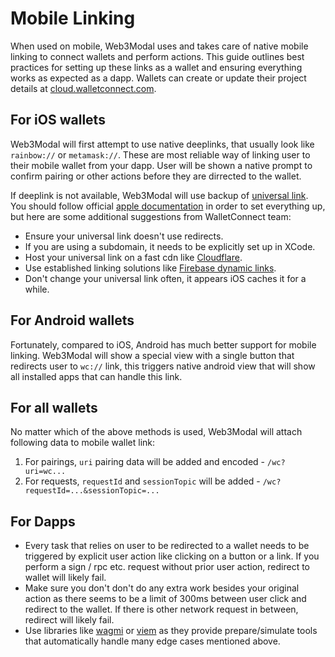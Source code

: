 # Mobile Linking

When used on mobile, Web3Modal uses and takes care of native mobile linking to connect wallets and perform actions. This guide outlines best practices for setting up these links as a wallet and ensuring everything works as expected as a dapp. Wallets can create or update their project details at [cloud.walletconnect.com](https://cloud.walletconnect.com/).

## For iOS wallets

Web3Modal will first attempt to use native deeplinks, that usually look like `rainbow://` or `metamask://`. These are most reliable way of linking user to their mobile wallet from your dapp. User will be shown a native prompt to confirm pairing or other actions before they are dirrected to the wallet.

If deeplink is not available, Web3Modal will use backup of [universal link](https://developer.apple.com/ios/universal-links). You should follow official [apple documentation](https://developer.apple.com/documentation/xcode/allowing-apps-and-websites-to-link-to-your-content?language=objc) in order to set everything up, but here are some additional suggestions from WalletConnect team:

- Ensure your universal link doesn't use redirects.
- If you are using a subdomain, it needs to be explicitly set up in XCode.
- Host your universal link on a fast cdn like [Cloudflare](https://cloudflare.com).
- Use established linking solutions like [Firebase dynamic links](https://firebase.google.com/docs/dynamic-links).
- Don't change your universal link often, it appears iOS caches it for a while.

## For Android wallets

Fortunately, compared to iOS, Android has much better support for mobile linking. Web3Modal will show a special view with a single button that redirects user to `wc://` link, this triggers native android view that will show all installed apps that can handle this link.

## For all wallets

No matter which of the above methods is used, Web3Modal will attach following data to mobile wallet link:

1. For pairings, `uri` pairing data will be added and encoded - `/wc?uri=wc...`
2. For requests, `requestId` and `sessionTopic` will be added - `/wc?requestId=...&sessionTopic=...`

## For Dapps

- Every task that relies on user to be redirected to a wallet needs to be triggered by explicit user action like clicking on a button or a link. If you perform a sign / rpc etc. request without prior user action, redirect to wallet will likely fail.
- Make sure you don't don't do any extra work besides your original action as there seems to be a limit of 300ms between user click and redirect to the wallet. If there is other network request in between, redirect will likely fail.
- Use libraries like [wagmi](https://wagmi.sh) or [viem](https://viem.sh) as they provide prepare/simulate tools that automatically handle many edge cases mentioned above.
